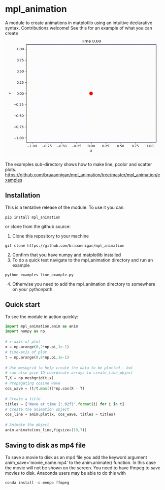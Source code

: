 # mpl_animation
A module to create animations in matplotlib using an intuitive declarative syntax.  Contributions welcome!
See this for an example of what you can create

![](https://github.com/braaannigan/mpl_animation/blob/master/scatter.gif)


The examples sub-directory shows how to make line, pcolor and scatter plots. 
https://github.com/braaannigan/mpl_animation/tree/master/mpl_animation/examples


## Installation
This is a tentative release of the module.  To use it you can:

```pip install mpl_animation```

or clone from the github source:

1. Clone this repository to your machine
```
git clone https://github.com/braaannigan/mpl_animation
```
2. Confirm that you have numpy and matplotlib installed
3. To do a quick test navigate to the mpl_animation directory and run an example
```
python examples line_example.py
```
4. Otherwise you need to add the mpl_animation directory to somewhere on your pythonpath.

## Quick start
To see the module in action quickly:
```python
import mpl_animation.anim as anim
import numpy as np

# x-axis of plot
x = np.arange(0,2*np.pi,1e-1)
# time-axis of plot
t = np.arange(0,8*np.pi,1e-1)

# Use meshgrid to help create the data to be plotted - but
# can also give 1D coordinate arrays to create_line_object
T,X = np.meshgrid(t,x)
# Propagating cosine wave
cos_wave = (t/t.max())*np.cos(X - T)

# Create a title
titles = ['Wave at time {:.02f}'.format(i) for i in t]
# Create the animation object
cos_line = anim.plot(x, cos_wave, titles = titles)

# Animate the object
anim.animate(cos_line,figsize=(10,7))
```

## Saving to disk as mp4 file
To save a movie to disk as an mp4 file you add the keyword argument anim_save='movie_name.mp4' to 
the anim.animate() function.  In this case the movie will not be shown on the screen.  You need to have ffmpeg to save movies to disk.  Anaconda users may be able to do this with
```
conda install -c menpo ffmpeg
```

